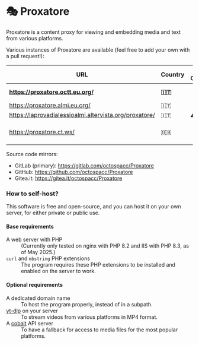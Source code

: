 # 🎭 Proxatore

Proxatore is a content proxy for viewing and embedding media and text from various platforms.

Various instances of Proxatore are available (feel free to add your own with a pull request!):

|URL|Country|Uses Cloudflare|Notes|
|-|-|-|-|
|**<https://proxatore.octt.eu.org/>**|**🇮🇹**||**Official instance**|
|<https://proxatore.almi.eu.org/>|🇮🇹|||
|<https://laprovadialessioalmi.altervista.org/proxatore/>|🇮🇹|⚠️||
|<https://proxatore.ct.ws/>|🇬🇧||Only works in browser|

Source code mirrors:

* GitLab (primary): <https://gitlab.com/octospacc/Proxatore>
* GitHub: <https://github.com/octospacc/Proxatore>
* Gitea.it: <https://gitea.it/octospacc/Proxatore>

<h3>How to self-host?</h3><p>
    This software is free and open-source, and you can host it on your own server, for either private or public use.
</p>
<h4>Base requirements</h4><dl>
    <dt>A web server with PHP</dt>
        <dd>(Currently only tested on nginx with PHP 8.2 and IIS with PHP 8.3, as of May 2025.)</dd>
    <dt><code>curl</code> and <code>mbstring</code> PHP extensions</dt>
        <dd>The program requires these PHP extensions to be installed and enabled on the server to work.</dd>
</dl>
<h4>Optional requirements</h4><dl>
    <dt>A dedicated domain name</dt>
        <dd>To host the program properly, instead of in a subpath.</dd>
    <dt><a href="https://github.com/yt-dlp/yt-dlp" target="_blank">yt-dlp</a> on your server</dt>
        <dd>To stream videos from various platforms in MP4 format.</dd>
    <dt>A <a href="https://github.com/imputnet/cobalt">cobalt</a> API server</dt>
        <dd>To have a fallback for access to media files for the most popular platforms.</dd>
</dl>
